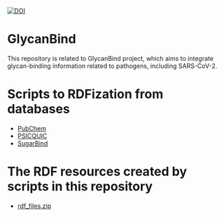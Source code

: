 [![DOI](https://zenodo.org/badge/655908409.svg)](https://zenodo.org/badge/latestdoi/655908409)
# GlycanBind
This repository is related to GlycanBind project, which aims to integrate glycan-binding information related to pathogens, including SARS-CoV-2.

# Scripts to RDFization from databases
- [PubChem](./PubChem/)
- [PSICQUIC](./PSICQUIC/)
- [SugarBind](./SugarBind/)

# The RDF resources created by scripts in this repository
- [rdf_files.zip](./rdf_files.zip)
